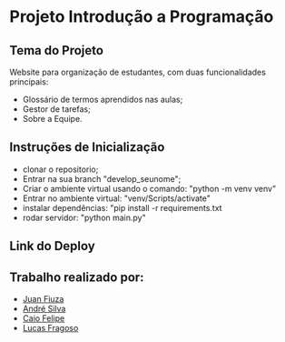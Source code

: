 # Projeto Introdução a Programação

## Tema do Projeto
Website para organização de estudantes, com duas funcionalidades principais:
- Glossário de termos aprendidos nas aulas;
- Gestor de tarefas;
- Sobre a Equipe.
  
## Instruções de Inicialização
- clonar o repositorio;
- Entrar na sua branch "develop_seunome";
- Criar o ambiente virtual usando o comando:
  "python -m venv venv"
- Entrar no ambiente virtual:
  "venv/Scripts/activate"
- instalar dependências:
 "pip install -r requirements.txt
- rodar servidor:
 "python main.py"

## Link do Deploy


## Trabalho realizado por:
- [Juan Fiuza](https://github.com/JuanFiuza)
- [André Silva](https://github.com/andresilvm)
- [Caio Felipe](https://github.com/Caio01fds)
- [Lucas Fragoso](https://github.com/LucasWFragoso)

